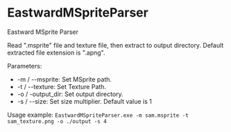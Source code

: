 # EastwardMSpriteParser
Eastward MSprite Parser

Read ".msprite" file and texture file, then extract to output directory.
Default extracted file extension is ".apng".

Parameters:
- -m / --msprite: Set MSprite path.
- -t / --texture: Set Texture Path.
- -o / -output_dir: Set output directory.
- -s / --size: Set size multiplier. Default value is 1

Usage example: `EastwardMSpriteParser.exe -m sam.msprite -t sam_texture.png -o ./output -s 4`
